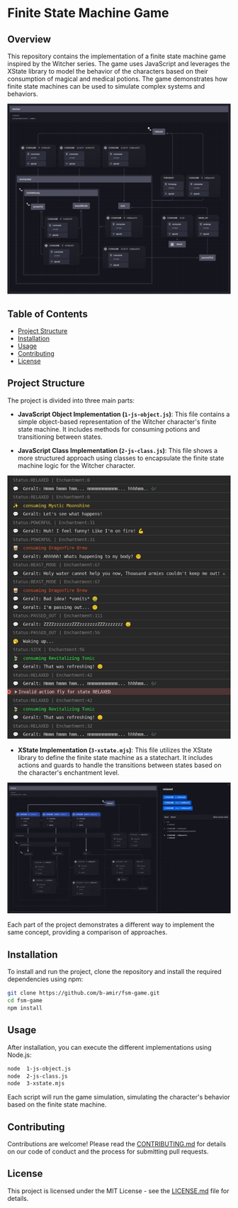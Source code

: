 # Finite State Machine Game

## Overview

This repository contains the implementation of a finite state machine game inspired by the Witcher series. The game uses JavaScript and leverages the XState library to model the behavior of the characters based on their consumption of magical and medical potions. The game demonstrates how finite state machines can be used to simulate complex systems and behaviors.

![XState Full Logo](assets/xstate-full.png)

## Table of Contents

- [Project Structure](#project-structure)
- [Installation](#installation)
- [Usage](#usage)
- [Contributing](#contributing)
- [License](#license)

## Project Structure

The project is divided into three main parts:

- **JavaScript Object Implementation (`1-js-object.js`)**: This file contains a simple object-based representation of the Witcher character's finite state machine. It includes methods for consuming potions and transitioning between states.

- **JavaScript Class Implementation (`2-js-class.js`)**: This file shows a more structured approach using classes to encapsulate the finite state machine logic for the Witcher character.

![JS Console](assets/js-console.png)

- **XState Implementation (`3-xstate.mjs`)**: This file utilizes the XState library to define the finite state machine as a statechart. It includes actions and guards to handle the transitions between states based on the character's enchantment level.

![XState Animated GIF](assets/xstate-animated.gif)

Each part of the project demonstrates a different way to implement the same concept, providing a comparison of approaches.

## Installation

To install and run the project, clone the repository and install the required dependencies using npm:

```bash
git clone https://github.com/b-amir/fsm-game.git
cd fsm-game
npm install
```

## Usage

After installation, you can execute the different implementations using Node.js:

```bash
node  1-js-object.js
node  2-js-class.js
node  3-xstate.mjs
```

Each script will run the game simulation, simulating the character's behavior based on the finite state machine.

## Contributing

Contributions are welcome! Please read the [CONTRIBUTING.md](CONTRIBUTING.md) for details on our code of conduct and the process for submitting pull requests.

## License

This project is licensed under the MIT License - see the [LICENSE.md](LICENSE.md) file for details.
